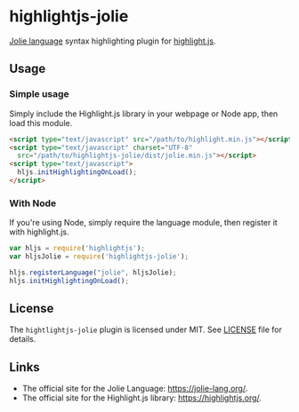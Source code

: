 # highlightjs-jolie
[Jolie language](https://jolie-lang.org) syntax highlighting plugin for [highlight.js](https://github.com/highlightjs/highlight.js).

## Usage

### Simple usage
Simply include the Highlight.js library in your webpage or Node app, then load this module.

```html
<script type="text/javascript" src="/path/to/highlight.min.js"></script>
<script type="text/javascript" charset="UTF-8"
  src="/path/to/highlightjs-jolie/dist/jolie.min.js"></script>
<script type="text/javascript">
  hljs.initHighlightingOnLoad();
</script>
```

### With Node
If you're using Node, simply require the language module, then register it with highlight.js.

```javascript
var hljs = require('highlightjs');
var hljsJolie = require('highlightjs-jolie');

hljs.registerLanguage("jolie", hljsJolie);
hljs.initHighlightingOnLoad();
```

## License
The `hightlightjs-jolie` plugin is licensed under MIT. See [LICENSE](https://github.com/xiroV/highlightjs-jolie/blob/master/LICENSE) file for details.

## Links
 - The official site for the Jolie Language: <https://jolie-lang.org/>.
 - The official site for the Highlight.js library: <https://highlightjs.org/>.
